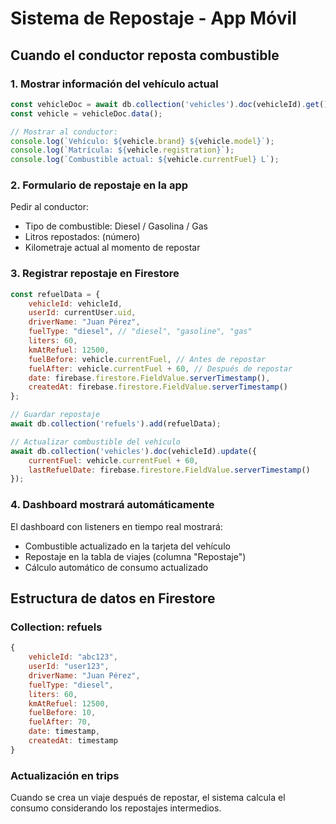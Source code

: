 # Sistema de Repostaje - App Móvil

## Cuando el conductor reposta combustible

### 1. Mostrar información del vehículo actual

```javascript
const vehicleDoc = await db.collection('vehicles').doc(vehicleId).get();
const vehicle = vehicleDoc.data();

// Mostrar al conductor:
console.log(`Vehículo: ${vehicle.brand} ${vehicle.model}`);
console.log(`Matrícula: ${vehicle.registration}`);
console.log(`Combustible actual: ${vehicle.currentFuel} L`);
```

### 2. Formulario de repostaje en la app

Pedir al conductor:
- Tipo de combustible: Diesel / Gasolina / Gas
- Litros repostados: (número)
- Kilometraje actual al momento de repostar

### 3. Registrar repostaje en Firestore

```javascript
const refuelData = {
    vehicleId: vehicleId,
    userId: currentUser.uid,
    driverName: "Juan Pérez",
    fuelType: "diesel", // "diesel", "gasoline", "gas"
    liters: 60,
    kmAtRefuel: 12500,
    fuelBefore: vehicle.currentFuel, // Antes de repostar
    fuelAfter: vehicle.currentFuel + 60, // Después de repostar
    date: firebase.firestore.FieldValue.serverTimestamp(),
    createdAt: firebase.firestore.FieldValue.serverTimestamp()
};

// Guardar repostaje
await db.collection('refuels').add(refuelData);

// Actualizar combustible del vehículo
await db.collection('vehicles').doc(vehicleId).update({
    currentFuel: vehicle.currentFuel + 60,
    lastRefuelDate: firebase.firestore.FieldValue.serverTimestamp()
});
```

### 4. Dashboard mostrará automáticamente

El dashboard con listeners en tiempo real mostrará:
- Combustible actualizado en la tarjeta del vehículo
- Repostaje en la tabla de viajes (columna "Repostaje")
- Cálculo automático de consumo actualizado

## Estructura de datos en Firestore

### Collection: refuels
```javascript
{
    vehicleId: "abc123",
    userId: "user123",
    driverName: "Juan Pérez",
    fuelType: "diesel",
    liters: 60,
    kmAtRefuel: 12500,
    fuelBefore: 10,
    fuelAfter: 70,
    date: timestamp,
    createdAt: timestamp
}
```

### Actualización en trips
Cuando se crea un viaje después de repostar, el sistema calcula el consumo considerando los repostajes intermedios.
